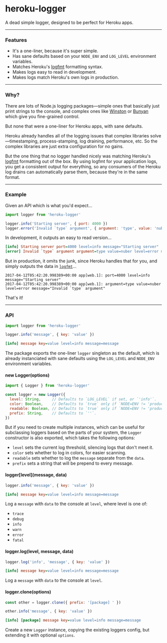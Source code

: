 
# heroku-logger

A dead simple logger, designed to be perfect for Heroku apps.

---

### Features

- It's a one-liner, because it's super simple.
- Has sane defaults based on your `NODE_ENV` and `LOG_LEVEL` environment variables.
- Matches Heroku's [logfmt](https://brandur.org/logfmt) formatting syntax.
- Makes logs easy to read in development.
- Makes logs match Heroku's own logs in production.

---

### Why?

There are lots of Node.js logging packages—simple ones that basically just print strings to the console, and complex ones like [Winston](https://github.com/winstonjs/winston) or [Bunyan](https://github.com/trentm/node-bunyan) which give you fine-grained control.

But none that were a one-liner for Heroku apps, with sane defaults.

Heroku already handles all of the logging issues that complex libraries solve—timestamping, process-stamping, log draining, performance, etc. So the complex libraries are just extra configuration for no gains.

But the one thing that no logger handled nicely was matching Heroku's [logfmt](https://brandur.org/logfmt) formatting out of the box. By using logfmt for your application logs, you get a consistent output for everything, so any consumers of the Heroku log drains can automatically parse them, because they're in the same format.

---

### Example

Given an API which is what you'd expect...

```js
import logger from 'heroku-logger'

logger.info('Starting server', { port: 4000 })
logger.error('Invalid `type` argument', { argument: 'type', value: 'nuber' })
```

In development, it outputs an easy to read version...

```ini
[info] Starting server port=4000 level=info message="Starting server"
[error] Invalid `type` argument argument=type value=nuber level=error message="Invalid `type` argument"
```

But in production, it omits the junk, since Heroku handles that for you, and simply outputs the data in [`logfmt`]()...

```
2017-04-12T05:42:20.998389+00:00 app[web.1]: port=4000 level=info message="Starting server"
2017-04-12T05:42:20.998389+00:00 app[web.1]: argument=type value=nuber level=error message="Invalid `type` argument"
```

That's it!

---

### API

```js
import logger from 'heroku-logger'

logger.info('message', { key: 'value' })
```
```ini
[info] message key=value level=info message=message
```

The package exports the one-liner `logger` singleton as the default, which is already instanciated with sane defaults using the `LOG_LEVEL` and `NODE_ENV` environment variables.

#### new Logger(options)

```js
import { Logger } from 'heroku-logger'

const logger = new Logger({
  level: String,     // Defaults to `LOG_LEVEL` if set, or `'info'`.
  color: Boolean,    // Defaults to `true` only if `NODE=ENV != 'production'`.
  readable: Boolean, // Defaults to `true` only if `NODE=ENV != 'production'`.
  prefix: String,    // Defaults to `''`.
})
```

But if you need to create multiple instances, which can be useful for subclassing loggers based on the parts of your system, the `Logger` constructor is also exported, which takes the following options:

- `level` sets the current log threshold, silencing logs that don't meet it.
- `color` sets whether to log in colors, for easier scanning.
- `readable` sets whether to log the `message` separate from the `data`.
- `prefix` sets a string that will be prepend to every message.

#### logger\[level\](message, data)

```js
logger.info('message', { key: 'value' })
```
```ini
[info] message key=value level=info message=message
```

Log a `message` with `data` to the console at `level`, where level is one of:

- `trace`
- `debug`
- `info`
- `warn`
- `error`
- `fatal`

#### logger.log(level, message, data)

```js
logger.log('info', 'message', { key: 'value' })
```
```ini
[info] message key=value level=info message=message
```

Log a `message` with `data` to the console at `level`.

#### logger.clone(options)

```js
const other = logger.clone({ prefix: '[package] ' })

other.info('message', { key: 'value' })
```
```ini
[info] [package] message key=value level=info message=message
```

Create a new `Logger` instance, copying the existing loggers config, but extending it with optional `options`.

